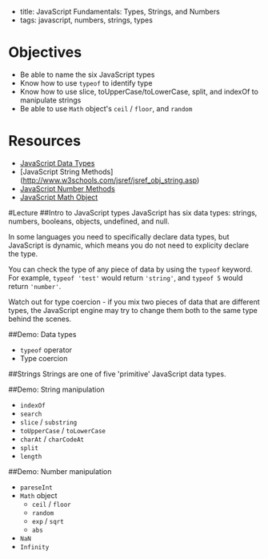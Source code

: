 - title: JavaScript Fundamentals: Types, Strings, and Numbers
- tags: javascript, numbers, strings, types

# Objectives
* Be able to name the six JavaScript types
* Know how to use `typeof` to identify type
* Know how to use slice, toUpperCase/toLowerCase, split, and indexOf to manipulate strings
* Be able to use `Math` object's `ceil` / `floor`, and `random`

# Resources
- [JavaScript Data Types](https://developer.mozilla.org/en-US/docs/Web/JavaScript/Data_structures)
- [JavaScript String Methods] (http://www.w3schools.com/jsref/jsref_obj_string.asp)
- [JavaScript Number Methods](http://www.w3schools.com/js/js_number_methods.asp)
- [JavaScript Math Object](http://www.w3schools.com/js/js_math.asp)

#Lecture
##Intro to JavaScript types
JavaScript has six data types: strings, numbers, booleans, objects, undefined, and null. 

In some languages you need to specifically declare data types, but JavaScript is dynamic, which means you do not need to explicity declare the type.

You can check the type of any piece of data by using the `typeof` keyword. For example, `typeof 'test'` would return `'string'`, and `typeof 5` would return `'number'`.

Watch out for type coercion - if you mix two pieces of data that are different types, the JavaScript engine may try to change them both to the same type behind the scenes. 

##Demo: Data types
- `typeof` operator
- Type coercion

##Strings
Strings are one of five 'primitive' JavaScript data types. 

##Demo: String manipulation
- `indexOf`
- `search`
- `slice` / `substring`
- `toUpperCase` / `toLowerCase`
- `charAt` / `charCodeAt`
- `split`
- `length`

##Demo: Number manipulation
- `pareseInt`
- `Math` object
	- `ceil` / `floor`
	- `random`
	- `exp` / `sqrt`
	- `abs`
- `NaN`
- `Infinity`